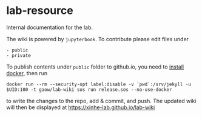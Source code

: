 # lab-resource

Internal documentation for the lab.

The wiki is powered by `jupyterbook`. To contribute please edit files under 

```
- public
- private
```

To publish contents under `public` folder to github.io, you need to [install docker](https://xinhe-lab.github.io/lab-wiki/orientation/jupyter-setup.html#install-docker), then run

```
docker run --rm --security-opt label:disable -v `pwd`:/srv/jekyll -u $UID:100 -t gaow/lab-wiki sos run release.sos --no-use-docker
```
to write the changes to the repo, add & commit, and push. The updated wiki will then be displayed at https://xinhe-lab.github.io/lab-wiki

